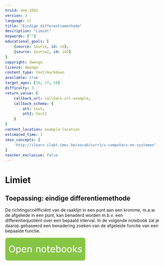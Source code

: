 ```yaml
---
hruid: anm_1502
version: 3
language: nl
title: "Eindige differentiemethode"
description: "Limiet"
keywords: [""]
educational_goals: [
    {source: Source, id: id}, 
    {source: Source2, id: id2}
]
copyright: dwengo
licence: dwengo
content_type: text/markdown
available: true
target_ages: [16, 17, 18]
difficulty: 3
return_value: {
    callback_url: callback-url-example,
    callback_schema: {
        att: test,
        att2: test2
    }
}
content_location: example-location
estimated_time: 1
skos_concepts: [
    'http://ilearn.ilabt.imec.be/vocab/curr1/s-computers-en-systemen'
]
teacher_exclusive: false
---
```


# Limiet

## Toepassing: eindige differentiemethode

De richtingscoëfficiënt van de raaklijn in een punt aan een kromme, m.a.w. de afgeleide in een punt, kan benaderd worden m.b.v. een  differentiequotiënt over een bepaald interval. In de volgende notebook zal je daarop gebaseerd een benadering zoeken van de afgeleide functie van een bepaalde functie.

[![](embed/Knop.png "Knop")](https://kiks.ilabt.imec.be/hub/tmplogin?id=6060 "Eindige differentiemethode")
